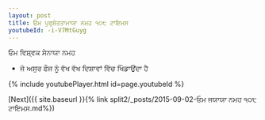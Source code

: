 ```yaml
---
layout: post
title: ਓਮ ਪੁਰੁਸ਼ੋਤਤਾਮਾਯਾ ਨਮਹ ੧੦੮ ਟਾਇਮਸ
youtubeId: -i-V7MtGuyg
---
```

 
 
 ਓਮ ਵਿਸ਼੍ਵਕ ਸੇਨਾਯਾ ਨਮਹ  
 
 -  ਜੋ ਅਸੁਰ ਫੌਜ ਨੂੰ ਵੱਖ ਵੱਖ ਦਿਸ਼ਾਵਾਂ ਵਿੱਚ ਖਿੰਡਾਉਂਦਾ ਹੈ 
 
  
 
  
 
 
 
 
 
 


{% include youtubePlayer.html id=page.youtubeId %}
 
[Next]({{ site.baseurl }}{% link  split2/_posts/2015-09-02-ਓਮ ਜਯਾਯਾ ਨਮਹ ੧੦੮ ਟਾਇਮਸ.md%})
 
